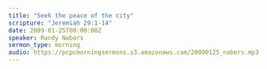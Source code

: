 ```yaml
---
title: "Seek the peace of the city"
scripture: "Jeremiah 29:1-14"
date: 2009-01-25T00:00:00Z
speaker: Randy Nabors
sermon_type: morning
audio: https://pcpcmorningsermons.s3.amazonaws.com/20090125_nabors.mp3 
---
```




